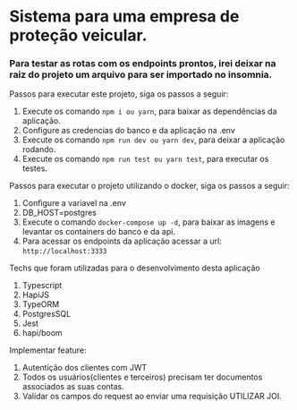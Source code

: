 # Sistema para uma empresa de proteção veicular.

### Para testar as rotas com os endpoints prontos, irei deixar na raiz do projeto um arquivo para ser importado no insomnia.

Passos para executar este projeto, siga os passos a seguir:

1. Execute os comando `npm i ou yarn`, para baixar as dependências da aplicação.
2. Configure as credencias do banco e da aplicação na .env
3. Execute os comando `npm run dev ou yarn dev`, para deixar a aplicação rodando.
4. Execute os comando `npm run test ou yarn test`, para executar os testes.

Passos para executar o projeto utilizando o docker, siga os passos a seguir:

1. Configure a variavel na .env
2. DB_HOST=postgres
4. Execute o comando `docker-compose up -d`, para baixar as imagens e levantar os containers do banco e da api.
5. Para acessar os endpoints da aplicação acessar a url: `http://localhost:3333`

Techs que foram utilizadas para o desenvolvimento desta aplicação

1. Typescript
2. HapiJS
3. TypeORM
4. PostgresSQL
5. Jest
6. hapi/boom 


Implementar feature:

1. Autentição dos clientes com JWT
2. Todos os usuários(clientes e terceiros) precisam ter documentos associados as suas contas.
3. Validar os campos do request ao enviar uma requisição UTILIZAR JOI.

